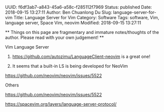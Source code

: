 UUID: f6df3ab7-a843-45a6-a58c-f285112f7969
Status: published
Date: 2018-09-15 13:27:11
Author: Ben Chuanlong Du
Slug: language-server-for-vim
Title: Language Server for Vim
Category: Software
Tags: software, Vim, language server, Space Vim, neovim
Modified: 2018-09-15 13:27:11

**
Things on this page are
fragmentary and immature notes/thoughts of the author.
Please read with your own judgement!
**

Vim Language Server


1. https://github.com/autozimu/LanguageClient-neovim is a great one!


2. It seems that a built-in LS is being developed for NeoVim

https://github.com/neovim/neovim/issues/5522



Others

https://github.com/neovim/neovim/issues/5522



https://spacevim.org/layers/language-server-protocol/